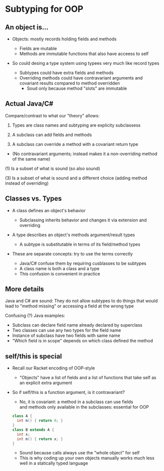 # Subtyping for OOP

## An object is...

- Objects: mostly records holding fields and methods
  - Fields are mutable
  - Methods are immutable functions that also have acceess to self

- So could desing a type system using typees very much like record types
  - Subtypes could have extra fields and methods
  - Overriding methods could have contravariant arguments and \
    covariant results compared to method overridden
    - Soud only because method "slots" are immutable

## Actual Java/C#

Compare/contrast to what our "theory" allows:

1. Types are class names and subtyping are explicity subclassess

2. A subclass can add fields and methods

3. A subclass can override a method with a covariant return type
  - (No contravariant arguments; instead makes it a non-overriding method of the same name)

(1) Is a subset of what is sound (so also sound)

(3) Is a subset of what is sound and a different choice (adding method instead of overriding)
<br/>

## Classes vs. Types

- A class defines an object's behavior
  - Subclassing inherits behavior and changes it via extension and overriding

- A type describes an object's methods argument/result types
  - A subtype is substitutable in terms of its field/method types

- These are separate concepts: try to use the terms correctly
  - Java/C# confuse them by requiring cusblasses to be subtypes
  - A class name is both a class and a type
  - This confusion is convenient in practice

## More details

Java and C# are sound: They do not allow subtypes to do things that would lead to "method missing" or accessing a field at the wrong type

Confusing (?) Java examples:
  - Subclass can declare field name already declared by superclass
  - Two classes can use any two types for the field name
  - Instance of subclass have two fields with same name
  - "Which field is in scope" depends on which class defined the method

## self/this is special

- Recall our Racket encoding of OOP-style
  - "Objects" have a list of fields and a list of functions that take self as an explicit extra argument

- So if self/this is a function argument, is it contravariant?
  - No, it is covariant: a method in a subclass can use fields \
    and methods only available in the subclasses: essential for OOP
  ```java
  class A {
    int m() { return 0; }
  }
  class B extends A {
    int x;
    int m() { return x; }
  }
  ```

  - Sound because calls always use the "whole object" for self
  - This is why coding up your own objects manually works much less well in a statically typed language
